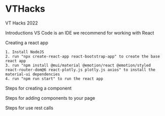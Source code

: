 # VTHacks
VT Hacks 2022 

Introductions
    VS Code is an IDE we recommend for working with React
    
Creating a react app

    1. Install NodeJS
    2. run "npx create-react-app react-bootstrap-app" to create the base react app
    3. run "npm install @mui/material @emotion/react @emotion/styled react-router-dom@6 react-plotly.js plotly.js axios" to install the material-ui dependencies
    4. run "npm run start" to run the react app

Steps for creating a component

Steps for adding components to your page

Steps for use rest calls




